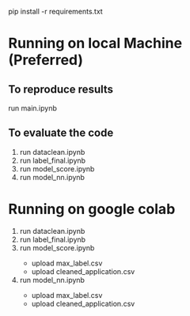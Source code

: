 pip install -r requirements.txt
<h1> Running on local Machine (Preferred) </h1>
<h2>To reproduce results </h2>
run main.ipynb
<h2>To evaluate the code</h2>
<ol>
  <li>run dataclean.ipynb</li>
  <li>run label_final.ipynb</li>
  <li>run model_score.ipynb</li>
  <li>run model_nn.ipynb</li>
</ol>
<h1> Running on google colab </h1>
<ol>
  <li>run dataclean.ipynb</li>
  <li>run label_final.ipynb</li>
  <li>run model_score.ipynb</li>
  <ul>
  <li>upload max_label.csv</li>
  <li>upload cleaned_application.csv</li>
  </ul>
  <li>run model_nn.ipynb</li>
  <ul>
  <li>upload max_label.csv</li>
  <li>upload cleaned_application.csv</li>
  </ul>
</ol>

